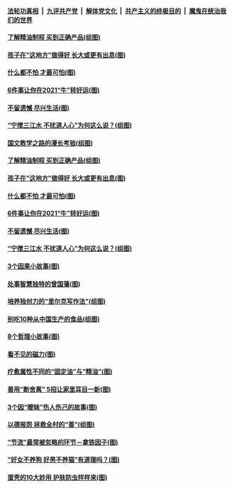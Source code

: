 

####  [法轮功真相](../../../../basic/blob/master/README.md?t=01311331) &nbsp;|&nbsp; [九评共产党](../../../../9ping.md/blob/master/README.md?t=01311331) &nbsp;|&nbsp; [解体党文化](../../../../jtdwh.md/blob/master/README.md?t=01311331)  &nbsp;|&nbsp; [共产主义的终极目的](../../../../gczydzjmd.md/blob/master/README.md?t=01311331) &nbsp;|&nbsp; [魔鬼在统治我们的世界](../../../../mgztzwmdsj.md/blob/master/README.md?t=01311331) 

#### [了解精油制程 买到正确产品(组图)](../pages/p8/960090.md?t=01311331) 

#### [孩子在“这地方”做得好 长大或更有出息(图)](../pages/p8/960805.md?t=01311331) 

#### [什么都不怕 才最可怕(图)](../pages/p8/960435.md?t=01311331) 

#### [6件事让你在2021“牛”转好运(图)](../pages/p8/960654.md?t=01311331) 

#### [不留遗憾 尽兴生活(图)](../pages/p8/960287.md?t=01311331) 

#### [“宁搅三江水 不扰道人心”为何这么说？(组图)](../pages/p8/960653.md?t=01311331) 

#### [国文教学之路的漫长考验(组图)](../pages/p8/960845.md?t=01311331) 

#### [了解精油制程 买到正确产品(组图)](../pages/p8/960090.md?t=01311331) 

#### [孩子在“这地方”做得好 长大或更有出息(图)](../pages/p8/960805.md?t=01311331) 

#### [什么都不怕 才最可怕(图)](../pages/p8/960435.md?t=01311331) 

#### [6件事让你在2021“牛”转好运(图)](../pages/p8/960654.md?t=01311331) 

#### [不留遗憾 尽兴生活(图)](../pages/p8/960287.md?t=01311331) 

#### [“宁搅三江水 不扰道人心”为何这么说？(组图)](../pages/p8/960653.md?t=01311331) 

#### [3个因果小故事(图)](../pages/p8/960432.md?t=01311331) 

#### [处事智慧独特的曾国藩(图)](../pages/p8/960443.md?t=01311331) 

#### [培养独创力的“里尔克写作法”(组图)](../pages/p8/960093.md?t=01311331) 

#### [别吃10种从中国生产的食品(组图)](../pages/p8/960573.md?t=01311331) 

#### [8个哲理小故事(图)](../pages/p8/960429.md?t=01311331) 

#### [看不见的磁力(图)](../pages/p8/960444.md?t=01311331) 

#### [疗愈属性不同的“固定油”与“精油”(图)](../pages/p8/960089.md?t=01311331) 

#### [善用“断舍离” 5招让家里耳目一新(图)](../pages/p8/960409.md?t=01311331) 

#### [3个因“暧昧”伤人伤己的故事(图)](../pages/p8/960131.md?t=01311331) 

#### [以德报怨 拯救全村的“善”(组图)](../pages/p8/959916.md?t=01311331) 

#### [“节流”最常被忽略的环节－拿铁因子(图)](../pages/p8/960234.md?t=01311331) 

#### [“好女不养狗 好男不养猫”有道理吗？(图)](../pages/p8/960380.md?t=01311331) 

#### [蛋壳的10大妙用 护肤防虫样样来(图)](../pages/p8/960376.md?t=01311331) 

